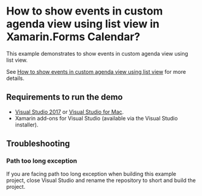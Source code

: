 # How to show events in custom agenda view using list view in Xamarin.Forms Calendar?

This example demonstrates to show events in custom agenda view using list view.

See [How to show events in custom agenda view using list view](https://www.syncfusion.com/kb/10325/how-to-show-events-in-custom-agenda-view-using-list-view-in-xamarin-forms-calendar) for more details.

## <a name="requirements-to-run-the-demo"></a>Requirements to run the demo ##

* [Visual Studio 2017](https://visualstudio.microsoft.com/downloads/) or [Visual Studio for Mac](https://visualstudio.microsoft.com/vs/mac/).
* Xamarin add-ons for Visual Studio (available via the Visual Studio installer).

## <a name="troubleshooting"></a>Troubleshooting ##
### Path too long exception
If you are facing path too long exception when building this example project, close Visual Studio and rename the repository to short and build the project.


